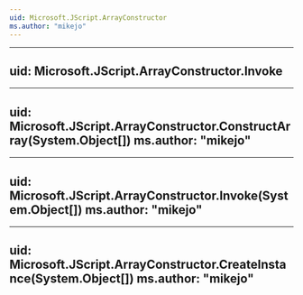 ```yaml
---
uid: Microsoft.JScript.ArrayConstructor
ms.author: "mikejo"
---
```


---
uid: Microsoft.JScript.ArrayConstructor.Invoke
---

---
uid: Microsoft.JScript.ArrayConstructor.ConstructArray(System.Object[])
ms.author: "mikejo"
---

---
uid: Microsoft.JScript.ArrayConstructor.Invoke(System.Object[])
ms.author: "mikejo"
---

---
uid: Microsoft.JScript.ArrayConstructor.CreateInstance(System.Object[])
ms.author: "mikejo"
---
